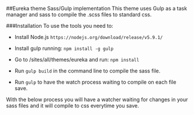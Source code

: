 ##Eureka theme Sass/Gulp implementation
This theme uses Gulp as a task manager and sass to compile the .scss files to standard css.

###Installation
To use the tools you need to:

- Install Node.js
`https://nodejs.org/download/release/v5.9.1/`

- Install gulp running:
`npm install -g gulp`

- Go to /sites/all/themes/eureka and run:
`npm install`

- Run `gulp build` in the command line to compile the sass file.

- Run `gulp` to have the watch process waiting to compile on each file save.

With the below process you will have a watcher waiting for changes in your sass files and it will compile to css everytime you save. 